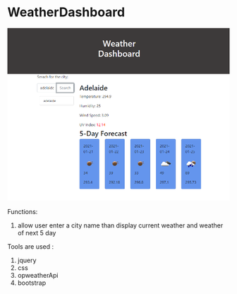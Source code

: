 # WeatherDashboard

![sample image](https://github.com/mayqa001/WeatherDashboard/blob/main/sample%20weather%20dashboard.PNG)

Functions:
1. allow user enter a city name than display current weather and weather of next 5 day

Tools are used :
1. jquery
2. css
3. opweatherApi
4. bootstrap

